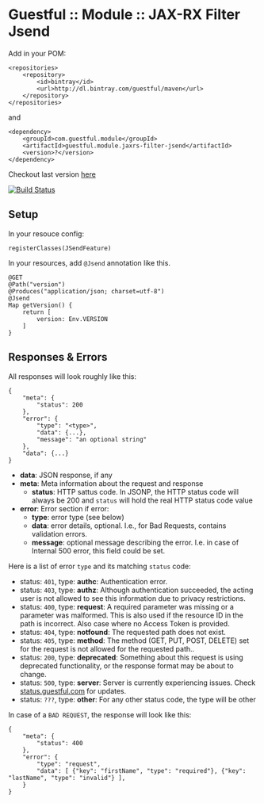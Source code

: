 Guestful :: Module :: JAX-RX Filter Jsend
=========================================

Add in your POM:

```
<repositories>
    <repository>
        <id>bintray</id>
        <url>http://dl.bintray.com/guestful/maven</url>
    </repository>
</repositories>
```

and

```
<dependency>
    <groupId>com.guestful.module</groupId>
    <artifactId>guestful.module.jaxrs-filter-jsend</artifactId>
    <version>?</version>
</dependency>
```

Checkout last version [here](https://bintray.com/guestful/maven/guestful.module.jaxrs-filter-jsend/view)

[![Build Status](https://drone.io/github.com/guestful/module.jaxrs-filter-jsend/status.png)](https://drone.io/github.com/guestful/module.jaxrs-filter-jsend/latest)

Setup
-----

In your resouce config:

```
registerClasses(JSendFeature)
```

In your resources, add `@Jsend` annotation like this.

```
@GET
@Path("version")
@Produces("application/json; charset=utf-8")
@Jsend
Map getVersion() {
    return [
        version: Env.VERSION
    ]
}
```

Responses & Errors
------------------

All responses will look roughly like this:

```
{
    "meta": {
        "status": 200
    },
    "error": {
        "type": "<type>",
        "data": {...},
        "message": "an optional string"
    },
    "data": {...}
}
```

 - __data__: JSON response, if any
 - __meta__: Meta information about the request and response
   - __status__: HTTP sattus code. In JSONP, the HTTP status code will always be 200 and `status` will hold the real HTTP status code value
 - __error__: Error section if error:
   - __type__: error type (see below)
   - __data__: error details, optional. I.e., for Bad Requests, contains validation errors.
   - __message__: optional message describing the error. I.e. in case of Internal 500 error, this field could be set.

Here is a list of error `type` and its matching `status` code:

 - status: `401`, type: __authc__: Authentication error.
 - status: `403`, type: __authz__: Although authentication succeeded, the acting user is not allowed to see this information due to privacy restrictions.
 - status: `400`, type: __request__: A required parameter was missing or a parameter was malformed. This is also used if the resource ID in the path is incorrect. Also case where no Access Token is provided.
 - status: `404`, type: __notfound__: The requested path does not exist.
 - status: `405`, type: __method__: The method (GET, PUT, POST, DELETE) set for the request is not allowed for the requested path..
 - status: `200`, type: __deprecated__: Something about this request is using deprecated functionality, or the response format may be about to change.
 - status: `500`, type: __server__: Server is currently experiencing issues. Check [status.guestful.com](http://status.guestful.com) for updates.
 - status: `???`, type: __other__: For any other status code, the type will be other

In case of a `BAD REQUEST`, the response will look like this:

```
{
    "meta": {
        "status": 400
    },
    "error": {
        "type": "request",
        "data": [ {"key": "firstName", "type": "required"}, {"key": "lastName", "type": "invalid"} ],
    }
}
```

